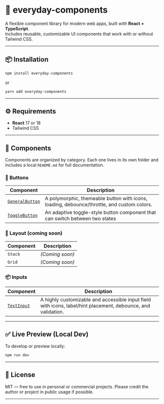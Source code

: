 # 🧩 everyday-components

A flexible component library for modern web apps, built with **React + TypeScript**.  
Includes reusable, customizable UI components that work with or without Tailwind CSS.

---

## 📦 Installation

```bash
npm install everyday-components
````

or

```bash
yarn add everyday-components
```

---

## ⚙️ Requirements

* **React** 17 or 18
* Tailwind CSS

---

## 🧩 Components

Components are organized by category. Each one lives in its own folder and includes a local `README.md` for full documentation.

### 🔘 Buttons

| Component                                                        | Description                                                                                |
| ---------------------------------------------------------------- | ------------------------------------------------------------------------------------------ |
| [`GeneralButton`](./src/components/btns/GeneralButton/README.md) | A polymorphic, themeable button with icons, loading, debounce/throttle, and custom colors. |
| [`ToggleButton`](./src/components/btns/ToggleButton/README.md)   | An adaptive toggle-style button component that can switch between two states               |

### 🧱 Layout (coming soon)

| Component | Description     |
| --------- | --------------- |
| `Stack`   | *(Coming soon)* |
| `Grid`    | *(Coming soon)* |

### 📦 Inputs

| Component                                                  | Description                                                                                                  |
| ---------------------------------------------------------- | ------------------------------------------------------------------------------------------------------------ |
| [`TextInput`](./src/components/inputs/TextInput/README.md) | A highly customizable and accessible input field with icons, label/hint placement, debounce, and validation. |

---

## ✅ Live Preview (Local Dev)

To develop or preview locally:

```bash
npm run dev
```

---

## 📘 License

MIT — free to use in personal or commercial projects.
Please credit the author or project in public usage if possible.

---